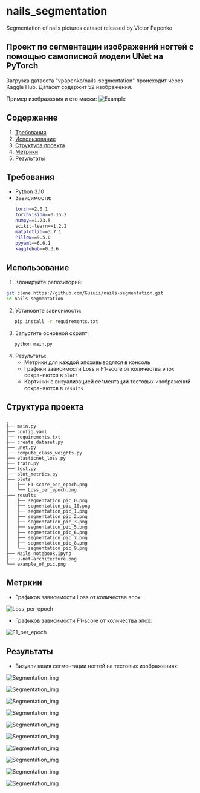 # nails_segmentation
Segmentation of nails pictures dataset released by Victor Papenko

## Проект по сегментации изображений ногтей с помощью самописной модели UNet на PyTorch

Загрузка датасета "vpapenko/nails-segmentation" происходит через Kaggle Hub. Датасет содержит 52 изображения.

Пример изображения и его маски:
![Example](example_of_pic.png)

## Содержание
1. [Требования](#требования)
2. [Использование](#использование)
3. [Структура проекта](#структура-проекта)
4. [Метрики](#метрики)
5. [Результаты](#результаты)

## Требования
- Python 3.10
- Зависимости:
  ```bash
  torch==2.0.1
  torchvision==0.15.2
  numpy==1.23.5
  scikit-learn==1.2.2
  matplotlib==3.7.1
  Pillow==9.5.0
  pyyaml==6.0.1
  kagglehub==0.3.6
  ```

## Использование
1. Клонируйте репозиторий:
```bash
git clone https://github.com/Guiuii/nails-segmentation.git
cd nails-segmentation
```
2. Установите зависимости:
```bash
   pip install -r requirements.txt
```
3. Запустите основной скрипт:
```bash
   python main.py
```
4. Результаты:
   - Метрики для каждой эпохивыводятся в консоль
   - Графики зависимости Loss и F1-score от количества эпох сохраняются в `plots`
   - Картинки с визуализацией сегментации тестовых изображений сохраняются в `results`

## Структура проекта
```
.
├── main.py
├── config.yaml
├── requirements.txt
├── create_dataset.py
├── unet.py
├── compute_class_weights.py
├── elasticnet_loss.py
├── train.py
├── test.py
├── plot_metrics.py
├── plots
│   ├── F1-score_per_epoch.png
│   └── Loss_per_epoch.png
├── results
│   ├── segmentation_pic_0.png
│   ├── segmentation_pic_10.png
│   ├── segmentation_pic_1.png
│   ├── segmentation_pic_2.png
│   ├── segmentation_pic_3.png
│   ├── segmentation_pic_5.png
│   ├── segmentation_pic_6.png
│   ├── segmentation_pic_7.png
│   ├── segmentation_pic_8.png
│   └── segmentation_pic_9.png
├── Nails_notebook.ipynb
├── u-net-architecture.png
└── example_of_pic.png
```

## Метркии

- Графиков зависимости Loss от количества эпох:
  
![Loss_per_epoch](plots/Loss_per_epoch.png)

- Графиков зависимости F1-score от количества эпох:
  
![F1_per_epoch](plots/F1-score_per_epoch.png)

## Результаты

- Визуализация сегментации ногтей на тестовых изображениях:

![Segmentation_img](results/segmentation_pic_0.png)

![Segmentation_img](results/segmentation_pic_1.png)

![Segmentation_img](results/segmentation_pic_2.png)

![Segmentation_img](results/segmentation_pic_3.png)

![Segmentation_img](results/segmentation_pic_4.png)

![Segmentation_img](results/segmentation_pic_5.png)

![Segmentation_img](results/segmentation_pic_6.png)

![Segmentation_img](results/segmentation_pic_7.png)

![Segmentation_img](results/segmentation_pic_8.png)

![Segmentation_img](results/segmentation_pic_9.png)





